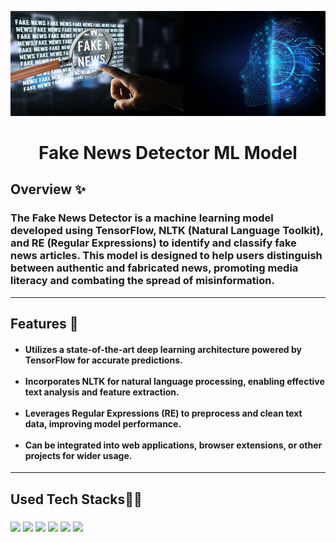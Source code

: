 <p align="center">
   <img src="ml.png">
    <h1  align="center"> Fake News Detector ML Model </h1>
</p>


## Overview ✨
### The Fake News Detector is a machine learning model developed using TensorFlow, NLTK (Natural Language Toolkit), and RE (Regular Expressions) to identify and classify fake news articles. This model is designed to help users distinguish between authentic and fabricated news, promoting media literacy and combating the spread of misinformation.

<hr>

<h2> Features 🚀 </h2>
<h4> <ul><li>Utilizes a state-of-the-art deep learning architecture powered by TensorFlow for accurate predictions.</li><br>
<li>Incorporates NLTK for natural language processing, enabling effective text analysis and feature extraction.</li><br>
<li>Leverages Regular Expressions (RE) to preprocess and clean text data, improving model performance.</li><br>
<li>Can be integrated into web applications, browser extensions, or other projects for wider usage.</li></ul></h4>
<hr>

<h2> Used Tech Stacks👨‍💻 </h2>
<h3></h3>
<div align="left">
<img src="https://hackernoon.com/images/VyvcKdbWHbTaN3QzRCQQS7pXASq1-303c31j4.jpeg" width="100px">
<img src="https://miro.medium.com/v2/resize:fit:500/1*37N7BHNaEsXPaerNQ8wBdA.png" width="80px">
<img src="https://static.javatpoint.com/tutorial/ai/images/natural-language-toolkit2.png" width="80px">
<img src="https://upload.wikimedia.org/wikipedia/commons/thumb/3/31/NumPy_logo_2020.svg/1200px-NumPy_logo_2020.svg.png" width="100px">
<img src="https://upload.wikimedia.org/wikipedia/commons/thumb/0/05/Scikit_learn_logo_small.svg/1200px-Scikit_learn_logo_small.svg.png" width="80px">
<img src="https://miro.medium.com/v2/resize:fit:481/1*n_ms1q5YoHAQXXUIfeADKQ.png" width="80px">